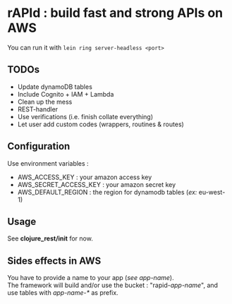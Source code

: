 # rAPId : build fast and strong APIs on AWS
You can run it with `lein ring server-headless <port>`

## TODOs
+ Update dynamoDB tables
+ Include Cognito + IAM + Lambda
+ Clean up the mess
+ REST-handler
+ Use verifications (i.e. finish collate everything)
+ Let user add custom codes (wrappers, routines & routes)

## Configuration
Use environment variables :
+ AWS_ACCESS_KEY : your amazon access key
+ AWS_SECRET_ACCESS_KEY : your amazon secret key
+ AWS_DEFAULT_REGION : the region for dynamodb tables (_ex:_ eu-west-1)

## Usage 
See **clojure_rest/init** for now.

## Sides effects in AWS
You have to provide a name to your app (_see app-name_).  
The framework will build and/or use the bucket : "rapid-_app-name_", and use tables with _app-name-*_ as prefix.
